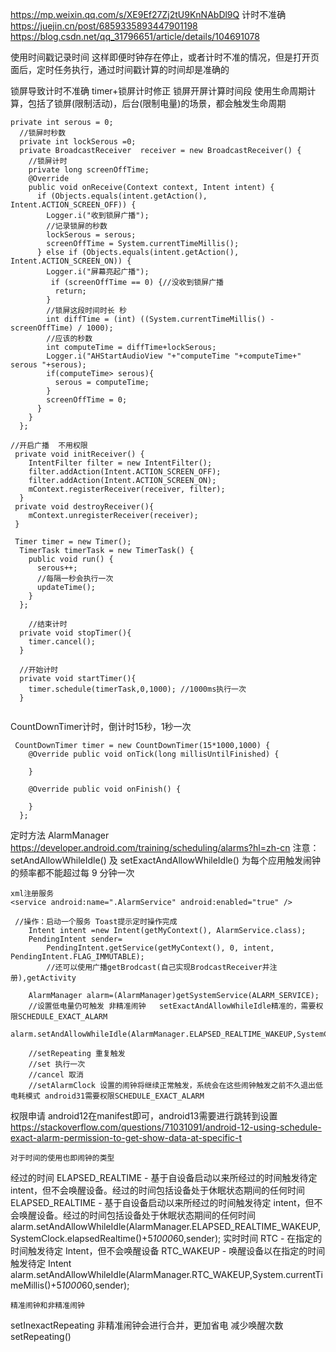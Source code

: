 
https://mp.weixin.qq.com/s/XE9Ef27Zj2tU9KnNAbDl9Q
计时不准确
https://juejin.cn/post/6859335893447901198
https://blog.csdn.net/qq_31796651/article/details/104691078

使用时间戳记录时间
这样即便时钟存在停止，或者计时不准的情况，但是打开页面后，定时任务执行，通过时间戳计算的时间却是准确的

锁屏导致计时不准确
timer+锁屏计时修正   锁屏开屏计算时间段
使用生命周期计算，包括了锁屏(限制活动)，后台(限制电量)的场景，都会触发生命周期
```
private int serous = 0;
  //锁屏时秒数
  private int lockSerous =0;
  private BroadcastReceiver  receiver = new BroadcastReceiver() {
    //锁屏计时
    private long screenOffTime;
    @Override
    public void onReceive(Context context, Intent intent) {
      if (Objects.equals(intent.getAction(), Intent.ACTION_SCREEN_OFF)) {
        Logger.i("收到锁屏广播");
        //记录锁屏的秒数
        lockSerous = serous;
        screenOffTime = System.currentTimeMillis();
      } else if (Objects.equals(intent.getAction(), Intent.ACTION_SCREEN_ON)) {
        Logger.i("屏幕亮起广播");
         if (screenOffTime == 0) {//没收到锁屏广播
          return;
        }
        //锁屏这段时间时长 秒
        int diffTime = (int) ((System.currentTimeMillis() - screenOffTime) / 1000);
        //应该的秒数
        int computeTime = diffTime+lockSerous;
        Logger.i("AHStartAudioView "+"computeTime "+computeTime+" serous "+serous);
        if(computeTime> serous){
          serous = computeTime;
        }
        screenOffTime = 0;
      }
    }
  };

//开启广播  不用权限
 private void initReceiver() {
    IntentFilter filter = new IntentFilter();
    filter.addAction(Intent.ACTION_SCREEN_OFF);
    filter.addAction(Intent.ACTION_SCREEN_ON);
    mContext.registerReceiver(receiver, filter);
  }  
 private void destroyReceiver(){
    mContext.unregisterReceiver(receiver);
 }
  
 Timer timer = new Timer();
  TimerTask timerTask = new TimerTask() {
    public void run() {
      serous++;
      //每隔一秒会执行一次
      updateTime();
    }
  }; 
  
    //结束计时
  private void stopTimer(){
    timer.cancel();
  }

  //开始计时
  private void startTimer(){
    timer.schedule(timerTask,0,1000); //1000ms执行一次
  }
 
```

CountDownTimer计时，倒计时15秒，1秒一次
```
 CountDownTimer timer = new CountDownTimer(15*1000,1000) {
    @Override public void onTick(long millisUntilFinished) {

    }

    @Override public void onFinish() {

    }
  };
```

定时方法
AlarmManager  
https://developer.android.com/training/scheduling/alarms?hl=zh-cn
注意：setAndAllowWhileIdle() 及 setExactAndAllowWhileIdle() 为每个应用触发闹钟的频率都不能超过每 9 分钟一次
```
xml注册服务
<service android:name=".AlarmService" android:enabled="true" />

 //操作：启动一个服务 Toast提示定时操作完成
    Intent intent =new Intent(getMyContext(), AlarmService.class);
    PendingIntent sender=
        PendingIntent.getService(getMyContext(), 0, intent, PendingIntent.FLAG_IMMUTABLE);
        //还可以使用广播getBrodcast(自己实现BrodcastReceiver并注册),getActivity

    AlarmManager alarm=(AlarmManager)getSystemService(ALARM_SERVICE);
    //设置低电量仍可触发 非精准闹钟   setExactAndAllowWhileIdle精准的，需要权限SCHEDULE_EXACT_ALARM 
    alarm.setAndAllowWhileIdle(AlarmManager.ELAPSED_REALTIME_WAKEUP,SystemClock.elapsedRealtime()+5*1000*60,sender);
    
    //setRepeating 重复触发
    //set 执行一次
    //cancel 取消
    //setAlarmClock 设置的闹钟将继续正常触发，系统会在这些闹钟触发之前不久退出低电耗模式 android31需要权限SCHEDULE_EXACT_ALARM 
```
权限申请 android12在manifest即可，android13需要进行跳转到设置
https://stackoverflow.com/questions/71031091/android-12-using-schedule-exact-alarm-permission-to-get-show-data-at-specific-t


```
对于时间的使用也即闹钟的类型
```
经过的时间 
ELAPSED_REALTIME - 基于自设备启动以来所经过的时间触发待定 intent，但不会唤醒设备。经过的时间包括设备处于休眠状态期间的任何时间
ELAPSED_REALTIME - 基于自设备启动以来所经过的时间触发待定 intent，但不会唤醒设备。经过的时间包括设备处于休眠状态期间的任何时间
alarm.setAndAllowWhileIdle(AlarmManager.ELAPSED_REALTIME_WAKEUP,SystemClock.elapsedRealtime()+5*1000*60,sender);
实时时间
RTC - 在指定的时间触发待定 Intent，但不会唤醒设备
RTC_WAKEUP - 唤醒设备以在指定的时间触发待定 Intent
alarm.setAndAllowWhileIdle(AlarmManager.RTC_WAKEUP,System.currentTimeMillis()+5*1000*60,sender);
```
精准闹钟和非精准闹钟
```
setInexactRepeating  非精准闹钟会进行合并，更加省电 减少唤醒次数
setRepeating()
```

